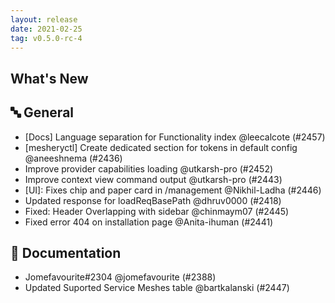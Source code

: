 ```yaml
---
layout: release
date: 2021-02-25
tag: v0.5.0-rc-4
---
```


## What's New
## 🔤 General
- [Docs] Language separation for Functionality index @leecalcote (#2457)
- [mesheryctl] Create dedicated section for tokens in default config @aneeshnema (#2436)
- Improve provider capabilities loading @utkarsh-pro (#2452)
- Improve context view command output @utkarsh-pro (#2443)
- \[UI\]: Fixes chip and paper card in /management @Nikhil-Ladha (#2446)
- Updated response for loadReqBasePath @dhruv0000 (#2418)
- Fixed: Header Overlapping with sidebar @chinmaym07 (#2445)
- Fixed error 404 on installation page @Anita-ihuman (#2441)

## 📖 Documentation

- Jomefavourite#2304 @jomefavourite (#2388)
- Updated Suported Service Meshes table @bartkalanski (#2447)
